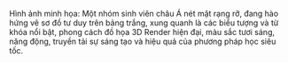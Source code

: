 Hình ảnh minh họa: Một nhóm sinh viên châu Á nét mặt rạng rỡ, đang hào hứng vẽ sơ đồ tư duy trên bảng trắng, xung quanh là các biểu tượng và từ khóa nổi bật, phong cách đồ họa 3D Render hiện đại, màu sắc tươi sáng, năng động, truyền tải sự sáng tạo và hiệu quả của phương pháp học siêu tốc.